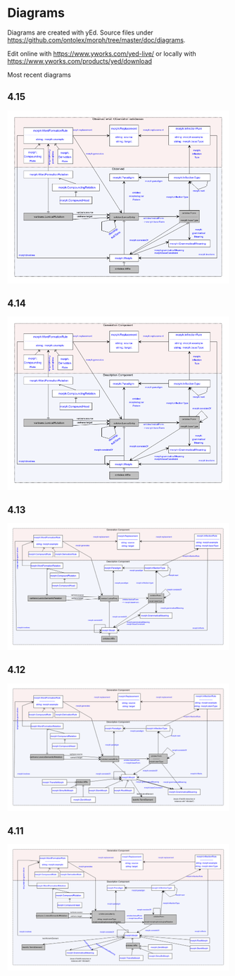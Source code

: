 # Diagrams

Diagrams are created with yEd. Source files under https://github.com/ontolex/morph/tree/master/doc/diagrams.

Edit online with https://www.yworks.com/yed-live/ or locally with https://www.yworks.com/products/yed/download

Most recent diagrams 

## 4.15

![](module_draft_4_15.png)


## 4.14

![](module_draft_4_14.png)

## 4.13

![](module_draft_4_13.png)


## 4.12

![](module_draft_4_12.png)


## 4.11

![](module_draft_4_11_23022022.reformatted.png)
